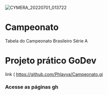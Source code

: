 ![CYMERA_20220701_013722](https://user-images.githubusercontent.com/105249309/176843579-dff9f8b4-c14d-4623-a5e7-49fdd4176d57.jpg)
# Campeonato
Tabela do Campeonato Brasileiro Série A



# Projeto prático GoDev
link ( https://github.com/Phlavya/Campeonato.gi
  
### Acesse as páginas gh


